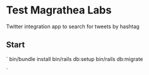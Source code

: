 # Test Magrathea Labs
Twitter integration app to search for tweets by hashtag

## Start
`
bin/bundle install
bin/rails db:setup
bin/rails db:migrate

`
